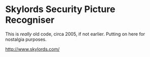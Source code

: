 # Skylords Security Picture Recogniser

This is _really_ old code, circa 2005, if not earlier. Putting on here for nostalgia purposes.

http://www.skylords.com/